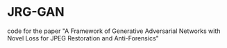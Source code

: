 # JRG-GAN
code for the paper "A Framework of Generative Adversarial Networks with Novel Loss for JPEG Restoration and Anti-Forensics"
